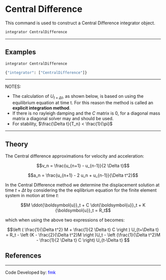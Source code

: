 # Central Difference

<p>This command is used to construct a Central Difference integrator
object.</p>

```tcl
integrator CentralDifference
```
<hr />

## Examples

```tcl
integrator CentralDifference
```

```python
{"integrator": ["CentralDifference"]}
```

<hr />

<p>NOTES:</p>

- The calculation of $U_{t+\Delta t}$, as shown
  below, is based on using the equilibrium equation at time t. For this
  reason the method is called an <strong>explicit integration
  method</strong>.
- If there is no rayleigh damping and the $C$ matrix is 0, for a
  diagonal mass matrix a diagonal solver may and should be used.
- For stability, $\frac{\Delta t}{T_n} < \frac{1}{\pi}$

<hr />

## Theory

The Central difference approximations for velocity and
acceleration:

$$v_n = \frac{u_{n+1} - u_{n-1}}{2 \Delta t}$$



$$a_n = \frac{u_{n+1} - 2 u_n + u_{n-1}}{\Delta
t^2}$$


In the Central Difference method we determine the displacement
solution at time $t+\Delta t$ by considering the
the eqilibrium equation for the finite element system in motion at time
$t$:

$$M \ddot{\boldsymbol{u}}_t + C \dot{\boldsymbol{u}}_t + K {\boldsymbol{u}}_t = R_t$$

which when using the above two expressions of becomes:

$$\left ( \frac{1}{\Delta t^2} M + \frac{1}{2 \Delta t} C
\right ) U_{t+\Delta t} = R_t - \left (K - \frac{2}{\Delta t^2}M \right
)U_t - \left (\frac{1}{\Delta t^2}M - \frac{1}{2 \Delta t} C \right)
U_{t-\Delta t} $$



## References

<hr />

Code Developed by: <span style="color:blue"> fmk
</span>

